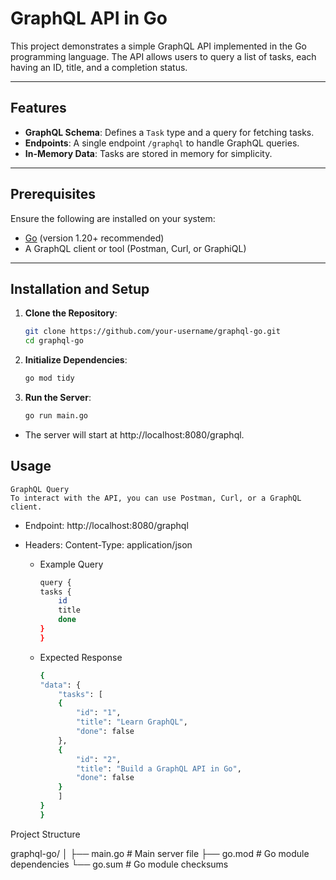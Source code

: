 # GraphQL API in Go

This project demonstrates a simple GraphQL API implemented in the Go programming language. The API allows users to query a list of tasks, each having an ID, title, and a completion status.

---

## Features

- **GraphQL Schema**: Defines a `Task` type and a query for fetching tasks.
- **Endpoints**: A single endpoint `/graphql` to handle GraphQL queries.
- **In-Memory Data**: Tasks are stored in memory for simplicity.

---

## Prerequisites

Ensure the following are installed on your system:

- [Go](https://go.dev/dl/) (version 1.20+ recommended)
- A GraphQL client or tool (Postman, Curl, or GraphiQL)

---

## Installation and Setup

1. **Clone the Repository**:
   ```bash
   git clone https://github.com/your-username/graphql-go.git
   cd graphql-go

2. **Initialize Dependencies**:
    ```bash
    go mod tidy

3. **Run the Server**:
    ```bash
    go run main.go

- The server will start at http://localhost:8080/graphql.

## Usage

    GraphQL Query
    To interact with the API, you can use Postman, Curl, or a GraphQL client.

- Endpoint: http://localhost:8080/graphql

- Headers:
    Content-Type: application/json
    - Example Query
        ```bash
        query {
        tasks {
            id
            title
            done
        }
        }

    - Expected Response
        ```bash
        {
        "data": {
            "tasks": [
            {
                "id": "1",
                "title": "Learn GraphQL",
                "done": false
            },
            {
                "id": "2",
                "title": "Build a GraphQL API in Go",
                "done": false
            }
            ]
        }
        }


Project Structure

graphql-go/
│
├── main.go          # Main server file
├── go.mod           # Go module dependencies
└── go.sum           # Go module checksums
